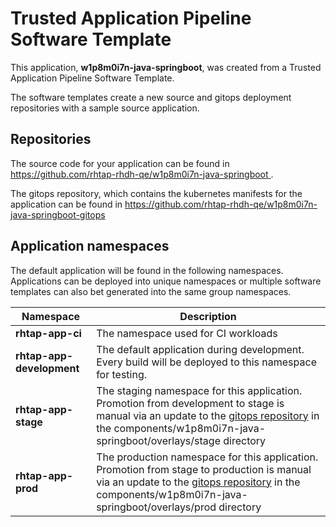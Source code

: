 # Trusted Application Pipeline Software Template

This application, **w1p8m0i7n-java-springboot**, was created from a Trusted Application Pipeline Software Template.

The software templates create a new source and gitops deployment repositories with a sample source application. 

## Repositories

The source code for your application can be found in [https://github.com/rhtap-rhdh-qe/w1p8m0i7n-java-springboot ](https://github.com/rhtap-rhdh-qe/w1p8m0i7n-java-springboot ).
 
The gitops repository, which contains the kubernetes manifests for the application can be found in 
[https://github.com/rhtap-rhdh-qe/w1p8m0i7n-java-springboot-gitops ](https://github.com/rhtap-rhdh-qe/w1p8m0i7n-java-springboot-gitops ) 

## Application namespaces 

The default application will be found in the following namespaces. Applications can be deployed into unique namespaces or multiple software templates can also bet generated into the same group namespaces.  

|  Namespace   |  Description   |  
| -------- | -------- |
| **rhtap-app-ci** | The namespace used for CI workloads |
| **rhtap-app-development** | The default application during development. Every build will be deployed to this namespace for testing. |
| **rhtap-app-stage** | The staging namespace for this application. Promotion from development to stage is manual via an update to the [gitops repository](https://github.com/rhtap-rhdh-qe/w1p8m0i7n-java-springboot-gitops ) in the components/w1p8m0i7n-java-springboot/overlays/stage directory |
| **rhtap-app-prod** | The production namespace for this application. Promotion from stage to production is manual via an update to the [gitops repository](https://github.com/rhtap-rhdh-qe/w1p8m0i7n-java-springboot-gitops ) in the components/w1p8m0i7n-java-springboot/overlays/prod directory |